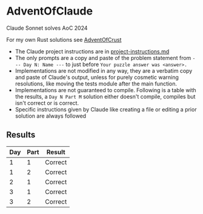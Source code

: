 # AdventOfClaude

Claude Sonnet solves AoC 2024

For my own Rust solutions see [AdventOfCrust](https://github.com/LtdJorge/AdventOfCrust/)

- The Claude project instructions are in [project-instructions.md](./project-instructions.md)
- The only prompts are a copy and paste of the problem statement from `--- Day N: Name ---`
  to just before `Your puzzle answer was <answer>.`
- Implementations are not modified in any way, they are a verbatim copy and paste of Claude's output, unless for purely
  cosmetic warning resolutions, like moving the tests module after the main function.
- Implementations are not guaranteed to compile. Following is a table with the results, a `Day N Part M` solution either
  doesn't compile, compiles but isn't correct or is correct.
- Specific instructions given by Claude like creating a file or editing a prior solution are always followed

## Results

| Day | Part | Result  |
|-----|------|---------|
| 1   | 1    | Correct |
| 1   | 2    | Correct |
| 2   | 1    | Correct |
| 3   | 1    | Correct |
| 3   | 2    | Correct |
